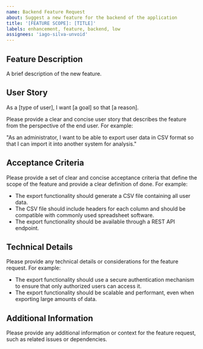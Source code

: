 ```yaml
---
name: Backend Feature Request
about: Suggest a new feature for the backend of the application
title: '[FEATURE SCOPE]: [TITLE]'
labels: enhancement, feature, backend, low
assignees: 'iago-silva-unvoid'
---
```


## Feature Description

A brief description of the new feature.

## User Story

As a [type of user], I want [a goal] so that [a reason]. 

Please provide a clear and concise user story that describes the feature from the perspective of the end user. For example:

"As an administrator, I want to be able to export user data in CSV format so that I can import it into another system for analysis."

## Acceptance Criteria

Please provide a set of clear and concise acceptance criteria that define the scope of the feature and provide a clear definition of done. For example:

- The export functionality should generate a CSV file containing all user data.
- The CSV file should include headers for each column and should be compatible with commonly used spreadsheet software.
- The export functionality should be available through a REST API endpoint.

## Technical Details

Please provide any technical details or considerations for the feature request. For example:

- The export functionality should use a secure authentication mechanism to ensure that only authorized users can access it.
- The export functionality should be scalable and performant, even when exporting large amounts of data.

## Additional Information

Please provide any additional information or context for the feature request, such as related issues or dependencies.

